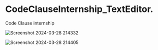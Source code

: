 # CodeClauseInternship_TextEditor.
Code Clause internship

![Screenshot 2024-03-28 214332](https://github.com/sandeepnb1/CodeClauseInternship_TextEditor./assets/84721143/270dec28-af6a-4099-ba52-131e3f143dbd)



![Screenshot 2024-03-28 214405](https://github.com/sandeepnb1/CodeClauseInternship_TextEditor./assets/84721143/bcddf4f2-af6a-417f-a032-9803b595938b)

